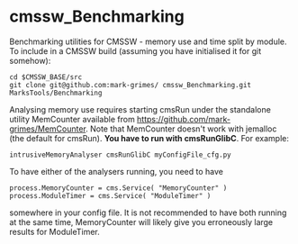 cmssw_Benchmarking
==================

Benchmarking utilities for CMSSW - memory use and time split by module.
To include in a CMSSW build (assuming you have initialised it for git somehow):

    cd $CMSSW_BASE/src
    git clone git@github.com:mark-grimes/ cmssw_Benchmarking.git MarksTools/Benchmarking

Analysing memory use requires starting cmsRun under the standalone utility MemCounter available from https://github.com/mark-grimes/MemCounter. Note that MemCounter doesn't work with jemalloc (the default for cmsRun). **You have to run with cmsRunGlibC**. For example:

    intrusiveMemoryAnalyser cmsRunGlibC myConfigFile_cfg.py

To have either of the analysers running, you need to have

    process.MemoryCounter = cms.Service( "MemoryCounter" )
    process.ModuleTimer = cms.Service( "ModuleTimer" )

somewhere in your config file. It is not recommended to have both running at the same time, MemoryCounter will likely give you erroneously large results for ModuleTimer.
